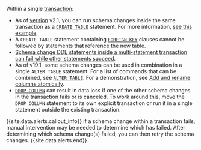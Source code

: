 Within a single [transaction](transactions.html):

- As of [version](cluster-settings.html#setting-version) v2.1, you can run schema changes inside the same transaction as a [`CREATE TABLE`](create-table.html) statement. For more information, [see this example](online-schema-changes.html#run-schema-changes-inside-a-transaction-with-create-table).
- A `CREATE TABLE` statement containing [`FOREIGN KEY`](foreign-key.html) clauses cannot be followed by statements that reference the new table.
- [Schema change DDL statements inside a multi-statement transaction can fail while other statements succeed](#schema-change-ddl-statements-inside-a-multi-statement-transaction-can-fail-while-other-statements-succeed).
- As of v19.1, some schema changes can be used in combination in a single `ALTER TABLE` statement. For a list of commands that can be combined, see [`ALTER TABLE`](alter-table.html). For a demonstration, see [Add and rename columns atomically](rename-column.html#add-and-rename-columns-atomically).
- [`DROP COLUMN`](drop-column.html) can result in data loss if one of the other schema changes in the transaction fails or is canceled. To work around this, move the `DROP COLUMN` statement to its own explicit transaction or run it in a single statement outside the existing transaction.

{{site.data.alerts.callout_info}}
If a schema change within a transaction fails, manual intervention may be needed to determine which has failed. After determining which schema change(s) failed, you can then retry the schema changes.
{{site.data.alerts.end}}
